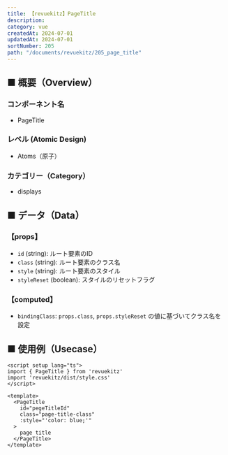 ```yaml
---
title: 【revuekitz】PageTitle
description:
category: vue
createdAt: 2024-07-01
updatedAt: 2024-07-01
sortNumber: 205
path: "/documents/revuekitz/205_page_title"
---
```


<nuxt-content-wrapper>

## ■ 概要（Overview）
### コンポーネント名
- PageTitle

### レベル (Atomic Design)
-  Atoms（原子）

### カテゴリー（Category）
- displays

## ■ データ（Data）

### 【props】
- `id` (string): ルート要素のID
- `class` (string): ルート要素のクラス名
- `style` (string): ルート要素のスタイル
- `styleReset` (boolean): スタイルのリセットフラグ

### 【computed】
- `bindingClass`: `props.class`, `props.styleReset` の値に基づいてクラス名を設定

## ■ 使用例（Usecase）
```vue
<script setup lang="ts">
import { PageTitle } from 'revuekitz'
import 'revuekitz/dist/style.css' 
</script>

<template>
  <PageTitle
    id="pegeTitleId"
    class="page-title-class"
    :style="'color: blue;'"
  >
    page title
  </PageTitle>
</template>

```

</nuxt-content-wrapper>